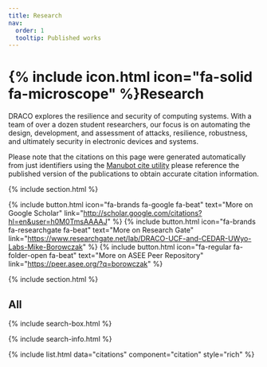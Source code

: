 ```yaml
---
title: Research
nav:
  order: 1
  tooltip: Published works
---
```


# {% include icon.html icon="fa-solid fa-microscope" %}Research

DRACO explores the resilience and security of computing systems. With a team of over a dozen student researchers, our focus is on automating the design, development, and assessment of attacks, resilience, robustness, and ultimately security in electronic devices and systems.

Please note that the citations on this page were generated automatically from just identifiers using the [Manubot cite utility](https://github.com/manubot/manubot#cite) please reference the published version of the publications to obtain accurate citation information.

{% include section.html %}

{%
  include button.html
  icon="fa-brands fa-google fa-beat"
  text="More on Google Scholar"
  link="http://scholar.google.com/citations?hl=en&user=h0M0TmsAAAAJ"
%}
{%
  include button.html
  icon="fa-brands fa-researchgate fa-beat"
  text="More on Research Gate"
  link="https://www.researchgate.net/lab/DRACO-UCF-and-CEDAR-UWyo-Labs-Mike-Borowczak"
%}
{%
  include button.html
  icon="fa-regular fa-folder-open fa-beat"
  text="More on ASEE Peer Repository"
  link="https://peer.asee.org/?q=borowczak"
%}


{% include section.html %}

## All

{% include search-box.html %}

{% include search-info.html %}

{% include list.html data="citations" component="citation" style="rich" %}
